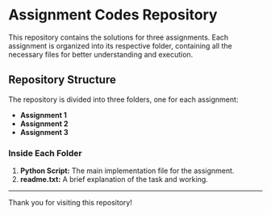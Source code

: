 # Assignment Codes Repository

This repository contains the solutions for three assignments. Each assignment is organized into its respective folder, containing all the necessary files for better understanding and execution.

## Repository Structure

The repository is divided into three folders, one for each assignment:
- **Assignment 1**  
- **Assignment 2**  
- **Assignment 3**

### Inside Each Folder
1. **Python Script:** The main implementation file for the assignment.
2. **readme.txt:** A brief explanation of the task and working.

---

Thank you for visiting this repository!